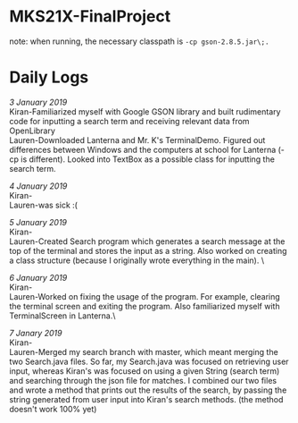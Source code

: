 # MKS21X-FinalProject
note: when running, the necessary classpath is
`-cp gson-2.8.5.jar\;.`
# Daily Logs
*3 January 2019*\
Kiran-Familiarized myself with Google GSON library and built rudimentary code for inputting a search term and receiving relevant data from OpenLibrary\
Lauren-Downloaded Lanterna and Mr. K's TerminalDemo. Figured out differences between Windows and the computers at school for Lanterna (-cp is different). Looked into TextBox as a possible class for inputting the search term.

*4 January 2019*\
Kiran-\
Lauren-was sick :( 

*5 January 2019*\
Kiran-\
Lauren-Created Search program which generates a search message at the top of the terminal and stores the input as a string. Also worked on creating a class structure (because I originally wrote everything in the main). \

*6 January 2019*\
Kiran-\
Lauren-Worked on fixing the usage of the program. For example, clearing the terminal screen and exiting the program. Also familiarized myself with TerminalScreen in Lanterna.\

*7 Janary 2019*\
Kiran-\
Lauren-Merged my search branch with master, which meant merging the two Search.java files. So far, my Search.java was focused on retrieving user input, whereas Kiran's was focused on using a given String (search term) and searching through the json file for matches. I combined our two files and wrote a method that prints out the results of the search, by passing the string generated from user input into Kiran's search methods. (the method doesn't work 100% yet)
